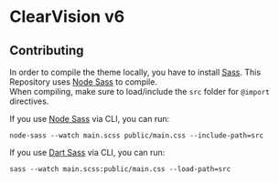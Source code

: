 # ClearVision v6

## Contributing
In order to compile the theme locally, you have to install [Sass](https://sass-lang.com/install). This Repository uses [Node Sass](https://github.com/sass/node-sass) to compile.  
When compiling, make sure to load/include the `src` folder for `@import` directives.

If you use [Node Sass](https://github.com/sass/node-sass) via CLI, you can run:
```
node-sass --watch main.scss public/main.css --include-path=src
```

If you use [Dart Sass](https://github.com/sass/dart-sass) via CLI, you can run:
```
sass --watch main.scss:public/main.css --load-path=src
```